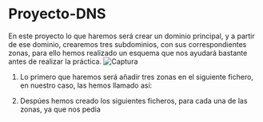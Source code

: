 #  Proyecto-DNS

En este proyecto lo que haremos será crear un dominio principal, y a partir de ese dominio, crearemos tres subdominios, con sus correspondientes zonas, para ello hemos realizado un esquema que nos ayudará bastante antes de realizar la práctica.
![Captura](https://user-images.githubusercontent.com/116157610/214312158-1a91db05-b3cb-46ee-b21d-73d3928b6bcc.PNG)



1. Lo primero que haremos será añadir tres zonas en el siguiente fichero, en nuestro caso, las hemos llamado así:

2. Despúes hemos creado los siguientes ficheros, para cada una de las zonas, ya que nos pedia
